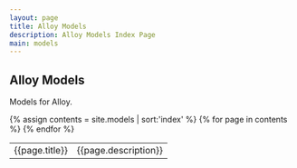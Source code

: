 ```yaml
---
layout: page
title: Alloy Models
description: Alloy Models Index Page
main: models
---
```


## Alloy Models

Models for Alloy.

<table>
{% assign contents = site.models | sort:'index' %}
{% for page in contents %}
<tr>
      <td class="title" onclick="location.href='{{page.url}}'">
      {{page.title}}
      </td>
      <td>{{page.description}}</td>
</tr>
{% endfor %}
</table>
